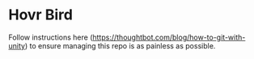 # Hovr Bird
Follow instructions here (https://thoughtbot.com/blog/how-to-git-with-unity) to ensure managing this repo is as painless as possible.
